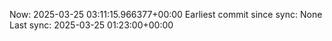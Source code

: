 Now: 2025-03-25 03:11:15.966377+00:00 Earliest commit since sync: None Last sync: 2025-03-25 01:23:00+00:00
